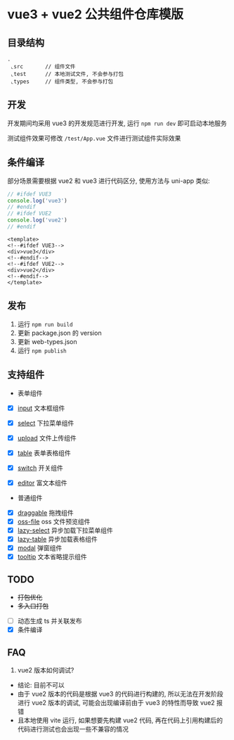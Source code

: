 # vue3 + vue2 公共组件仓库模版

## 目录结构
```
.
 ⌞src       // 组件文件
 ⌞test      // 本地测试文件, 不会参与打包
 ⌞types     // 组件类型, 不会参与打包
```


## 开发
开发期间均采用 vue3 的开发规范进行开发, 运行 `npm run dev` 即可启动本地服务

测试组件效果可修改 `/test/App.vue` 文件进行测试组件实际效果

## 条件编译
部分场景需要根据 vue2 和 vue3 进行代码区分, 使用方法与 uni-app 类似: 
```javascript
// #ifdef VUE3
console.log('vue3')
// #endif
// #ifdef VUE2
console.log('vue2')
// #endif
```

```vue
<template>
<!--#ifdef VUE3-->
<div>vue3</div>
<!--#endif-->
<!--#ifdef VUE2-->
<div>vue2</div>
<!--#endif-->
</template>
```

## 发布
1. 运行 `npm run build`
2. 更新 package.json 的 version
3. 更新 web-types.json
4. 运行 `npm publish`

## 支持组件

- 表单组件

- [x] [input](./src/components/form/input/README.md) 文本框组件
- [x] [select](./src/components/form/select/README.md) 下拉菜单组件
- [x] [upload](./src/components/form/upload/README.md) 文件上传组件
- [x] [table](./src/components/form/table/README.md) 表单表格组件
- [x] [switch](./src/components/form/switch/README.md) 开关组件
- [x] [editor](./src/components/form/editor/README.md) 富文本组件


- 普通组件

- [x] [draggable](./src/components/draggable/README.md) 拖拽组件
- [x] [oss-file](./src/components/form/upload/components/oss-file/README.md) oss 文件预览组件
- [x] [lazy-select](./src/components/lazy-select/README.md) 异步加载下拉菜单组件
- [x] [lazy-table](./src/components/lazy-table/README.md) 异步加载表格组件
- [x] [modal](./src/components/modal/README.md) 弹窗组件
- [x] [tooltip](./src/components/tooltip/README.md) 文本省略提示组件

## TODO
- ~~打包优化~~
- ~~多入口打包~~
- [ ] 动态生成 ts 并关联发布
- [x] 条件编译

## FAQ
1. vue2 版本如何调试?
- 结论: 目前不可以
- 由于 vue2 版本的代码是根据 vue3 的代码进行构建的, 所以无法在开发阶段进行 vue2 版本的调试, 可能会出现编译前由于 vue3 的特性而导致 vue2 报错
- 且本地使用 vite 运行, 如果想要先构建 vue2 代码, 再在代码上引用构建后的代码进行测试也会出现一些不兼容的情况


